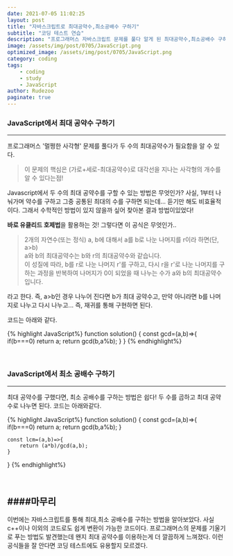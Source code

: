 ```yaml
---
date: 2021-07-05 11:02:25
layout: post
title: "자바스크립트로 최대공약수,최소공배수 구하기"
subtitle: "코딩 테스트 연습"
description: "프로그래머스 자바스크립트 문제를 풀다 알게 된 최대공약수,최소공배수 구하기!"
image: /assets/img/post/0705/JavaScript.png
optimized_image: /assets/img/post/0705/JavaScript.png
category: coding
tags:
    - coding
    - study
    - JavaScript
author: Rudezoo
paginate: true
---
```


### JavaScript에서 최대 공약수 구하기
---
프로그래머스 '멀쩡한 사각형' 문제를 풀다가 두 수의 최대공약수가 필요함을 알 수 있다.
> 이 문제의 핵심은 (가로+세로-최대공약수)로 대각선을 지나는 사각형의 개수를 알 수 있다는점!

Javascript에서 두 수의 최대 공약수를 구할 수 있는 방법은 무엇인가? 사실, 1부터 나눠가며 약수를 구하고 그중 공통된 최대의 수를 구하면 되는데... 듣기만 해도 비효율적이다. 그래서 수학적인 방법이 있지 않을까 싶어 찾아본 결과 방법이있었다!

**바로 유클리드 호제법**을 활용하는 것! 그렇다면 이 공식은 무엇인가..  


>2개의 자연수(또는 정식) a, b에 대해서 a를 b로 나눈 나머지를 r이라 하면(단, a>b)  
>a와 b의 최대공약수는 b와 r의 최대공약수와 같습니다.  
>이 성질에 따라, b를 r로 나눈 나머지 r'를 구하고,
다시 r을 r'로 나눈 나머지를 구하는 과정을 반복하여
>나머지가 0이 되었을 때 나누는 수가 a와 b의 최대공약수입니다.

라고 한다. 즉, a>b인 경우 나누어 진다면 b가 최대 공약수고, 만약 아니라면 b를 나머지로 나누고 다시 나누고... 즉, 재귀를 통해 구현하면 된다.

코드는 아래와 같다.

{% highlight JavaScript%}
function solution() {
    const gcd=(a,b)=>{
        if(b===0) return a;
        return gcd(b,a%b);
    }
}
{% endhighlight%}

<br/>

### JavaScript에서 최소 공배수 구하기
---
최대 공약수를 구했다면, 최소 공배수를 구하는 방법은 쉽다! 두 수를 곱하고 최대 공약수로 나누면 된다. 코드는 아래와같다.

{% highlight JavaScript%}
function solution() {
    const gcd=(a,b)=>{
        if(b===0) return a;
        return gcd(b,a%b);
    }

    const lcm=(a,b)=>{
        return (a*b)/gcd(a,b);
    }
}
{% endhighlight%}

<br/>


####마무리
---
이번에는 자바스크립트를 통해 최대,최소 공배수를 구하는 방법을 알아보았다. 사실 c++이나 이외의 코드로도 쉽게 변환이 가능한 코드이다. 프로그래머스의 문제를 기울기로 푸는 방법도 발견했는데 왠지 최대 공약수를 이용하는게 더 깔끔하게 느껴졌다. 이런 공식들을 잘 안다면 코딩 테스트에도 유용할지 모르겠다.